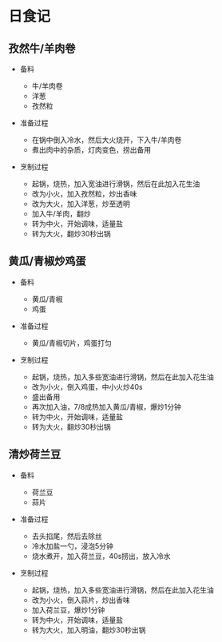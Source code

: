 # 日食记
## 孜然牛/羊肉卷
+ 备料
	- 牛/羊肉卷
	- 洋葱
	- 孜然粒
+ 准备过程
	- 在锅中倒入冷水，然后大火烧开，下入牛/羊肉卷
	- 煮出肉中的杂质，灯肉变色，捞出备用
	
+ 烹制过程
	- 起锅，烧热，加入宽油进行滑锅，然后在此加入花生油
	- 改为小火，加入孜然粒，炒出香味
	- 改为大火，加入洋葱，炒至透明
	- 加入牛/羊肉，翻炒
	- 转为中火，开始调味，适量盐
	- 转为大火，翻炒30秒出锅

## 黄瓜/青椒炒鸡蛋
+ 备料
	- 黄瓜/青椒
	- 鸡蛋
+ 准备过程
	- 黄瓜/青椒切片，鸡蛋打匀
	
+ 烹制过程
	- 起锅，烧热，加入多些宽油进行滑锅，然后在此加入花生油
	- 改为小火，倒入鸡蛋，中小火炒40s
	- 盛出备用
	- 再次加入油，7/8成热加入黄瓜/青椒，爆炒1分钟
	- 转为中火，开始调味，适量盐
	- 转为大火，翻炒30秒出锅


## 清炒荷兰豆
+ 备料
	- 荷兰豆
	- 蒜片
+ 准备过程
	- 去头掐尾，然后去除丝
	- 冷水加盐一勺，浸泡5分钟
	- 烧水煮开，加入荷兰豆，40s捞出，放入冷水
	
+ 烹制过程
	- 起锅，烧热，加入多些宽油进行滑锅，然后在此加入花生油
	- 改为小火，倒入蒜片，炒出香味
	- 加入荷兰豆，爆炒1分钟
	- 转为中火，开始调味，适量盐
	- 转为大火，加入明油，翻炒30秒出锅